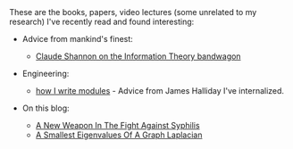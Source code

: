 <article>
</article>
These are the books, papers, video lectures (some unrelated to my research) I've recently read and found interesting:

* Advice from mankind's finest:
	* [Claude Shannon on the Information Theory bandwagon](/docs/shannon-bandwagon.pdf)

* Engineering:
	* [how I write modules](http://substack.net/how_I_write_modules) - Advice from James Halliday I've internalized.

* On this blog:
	* [A New Weapon In The Fight Against Syphilis](http://blog.shriphani.com/2015/07/21/a-new-weapon-in-the-fight-against-syphilis/)
	* [A Smallest Eigenvalues Of A Graph Laplacian](http://blog.shriphani.com/2015/04/06/the-smallest-eigenvalues-of-a-graph-laplacian/)
